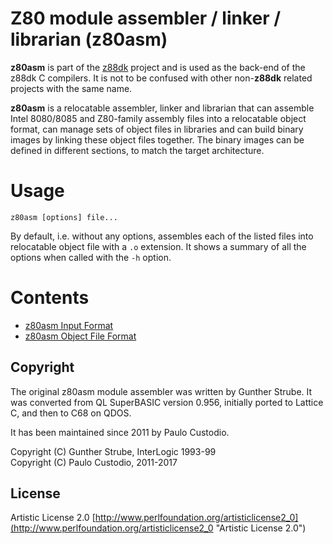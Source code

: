 # Z80 module assembler / linker / librarian (z80asm)

**z80asm** is part of the [z88dk](http://www.z88dk.org/) project and is used as the back-end of the z88dk C compilers. It is not to be confused with other non-**z88dk** related projects with the same name.

**z80asm** is a relocatable assembler, linker and librarian that can assemble Intel 8080/8085 and Z80-family assembly files into a relocatable object format, can manage sets of object files in libraries and can build binary images by linking these object files together. The binary images can be defined in different sections, to match the target architecture.

# Usage

```
z80asm [options] file...
```

By default, i.e. without any options, assembles each of the listed files into relocatable object file with a ```.o``` extension. It shows a summary of all the options when called with the ```-h``` option.

# Contents

* [z80asm Input Format](Tool-z80asm-input-format)
* [z80asm Object File Format](Tool-z80asm-object-file-format)

## Copyright

The original z80asm module assembler was written by Gunther Strube. 
It was converted from QL SuperBASIC version 0.956, initially ported to Lattice C,
and then to C68 on QDOS.

It has been maintained since 2011 by Paulo Custodio.

Copyright (C) Gunther Strube, InterLogic 1993-99  
Copyright (C) Paulo Custodio, 2011-2017

## License

Artistic License 2.0 [http://www.perlfoundation.org/artisticlicense2_0](http://www.perlfoundation.org/artisticlicense2_0 "Artistic License 2.0")
